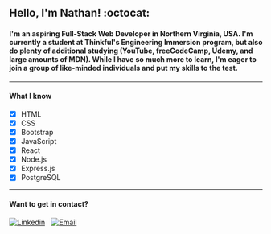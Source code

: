 ## **Hello, I'm Nathan!** :octocat:

#### I'm an aspiring Full-Stack Web Developer in Northern Virginia, USA. I'm currently a student at Thinkful's Engineering Immersion program, but also do plenty of additional studying (YouTube, freeCodeCamp, Udemy, and large amounts of MDN). While I have so much more to learn, I'm eager to join a group of like-minded individuals and put my skills to the test.


-------------------------------------
#### What I know

- [x] HTML        
- [x] CSS
- [x] Bootstrap  
- [x] JavaScript
- [x] React      
- [x] Node.js
- [x] Express.js 
- [x] PostgreSQL   

-------------------------------------

#### Want to get in contact? 

[![Linkedin](https://icons.iconarchive.com/icons/limav/flat-gradient-social/32/Linkedin-icon.png)](https://www.linkedin.com/in/nathanielhotchkiss/)
&nbsp;
[![Email](https://icons.iconarchive.com/icons/hopstarter/sleek-xp-basic/32/Mail-icon.png)](mailto:nathanielhotchkiss@gmail.com)
&nbsp;
